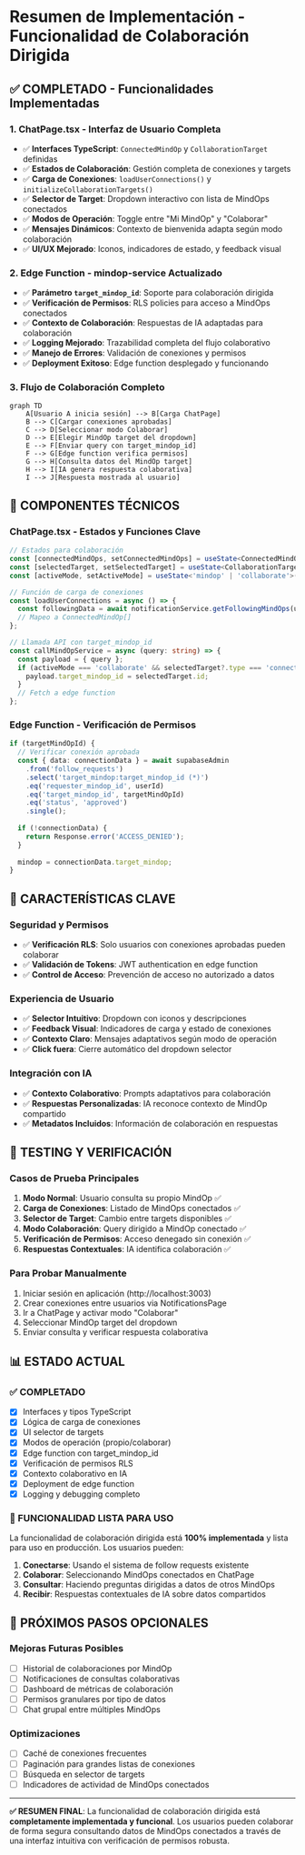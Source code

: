 # Resumen de Implementación - Funcionalidad de Colaboración Dirigida

## ✅ COMPLETADO - Funcionalidades Implementadas

### 1. **ChatPage.tsx - Interfaz de Usuario Completa**
- ✅ **Interfaces TypeScript**: `ConnectedMindOp` y `CollaborationTarget` definidas
- ✅ **Estados de Colaboración**: Gestión completa de conexiones y targets
- ✅ **Carga de Conexiones**: `loadUserConnections()` y `initializeCollaborationTargets()`
- ✅ **Selector de Target**: Dropdown interactivo con lista de MindOps conectados
- ✅ **Modos de Operación**: Toggle entre "Mi MindOp" y "Colaborar"
- ✅ **Mensajes Dinámicos**: Contexto de bienvenida adapta según modo colaboración
- ✅ **UI/UX Mejorado**: Iconos, indicadores de estado, y feedback visual

### 2. **Edge Function - mindop-service Actualizado**
- ✅ **Parámetro `target_mindop_id`**: Soporte para colaboración dirigida
- ✅ **Verificación de Permisos**: RLS policies para acceso a MindOps conectados
- ✅ **Contexto de Colaboración**: Respuestas de IA adaptadas para colaboración
- ✅ **Logging Mejorado**: Trazabilidad completa del flujo colaborativo
- ✅ **Manejo de Errores**: Validación de conexiones y permisos
- ✅ **Deployment Exitoso**: Edge function desplegado y funcionando

### 3. **Flujo de Colaboración Completo**
```mermaid
graph TD
    A[Usuario A inicia sesión] --> B[Carga ChatPage]
    B --> C[Cargar conexiones aprobadas]
    C --> D[Seleccionar modo Colaborar]
    D --> E[Elegir MindOp target del dropdown]
    E --> F[Enviar query con target_mindop_id]
    F --> G[Edge function verifica permisos]
    G --> H[Consulta datos del MindOp target]
    H --> I[IA genera respuesta colaborativa]
    I --> J[Respuesta mostrada al usuario]
```

## 🔧 COMPONENTES TÉCNICOS

### **ChatPage.tsx - Estados y Funciones Clave**
```typescript
// Estados para colaboración
const [connectedMindOps, setConnectedMindOps] = useState<ConnectedMindOp[]>([]);
const [selectedTarget, setSelectedTarget] = useState<CollaborationTarget | null>(null);
const [activeMode, setActiveMode] = useState<'mindop' | 'collaborate'>('mindop');

// Función de carga de conexiones
const loadUserConnections = async () => {
  const followingData = await notificationService.getFollowingMindOps(userMindOpId);
  // Mapeo a ConnectedMindOp[]
};

// Llamada API con target_mindop_id
const callMindOpService = async (query: string) => {
  const payload = { query };
  if (activeMode === 'collaborate' && selectedTarget?.type === 'connected') {
    payload.target_mindop_id = selectedTarget.id;
  }
  // Fetch a edge function
};
```

### **Edge Function - Verificación de Permisos**
```typescript
if (targetMindOpId) {
  // Verificar conexión aprobada
  const { data: connectionData } = await supabaseAdmin
    .from('follow_requests')
    .select('target_mindop:target_mindop_id (*)')
    .eq('requester_mindop_id', userId)
    .eq('target_mindop_id', targetMindOpId)
    .eq('status', 'approved')
    .single();
    
  if (!connectionData) {
    return Response.error('ACCESS_DENIED');
  }
  
  mindop = connectionData.target_mindop;
}
```

## 🎯 CARACTERÍSTICAS CLAVE

### **Seguridad y Permisos**
- ✅ **Verificación RLS**: Solo usuarios con conexiones aprobadas pueden colaborar
- ✅ **Validación de Tokens**: JWT authentication en edge function
- ✅ **Control de Acceso**: Prevención de acceso no autorizado a datos

### **Experiencia de Usuario**
- ✅ **Selector Intuitivo**: Dropdown con iconos y descripciones
- ✅ **Feedback Visual**: Indicadores de carga y estado de conexiones
- ✅ **Contexto Claro**: Mensajes adaptativos según modo de operación
- ✅ **Click fuera**: Cierre automático del dropdown selector

### **Integración con IA**
- ✅ **Contexto Colaborativo**: Prompts adaptativos para colaboración
- ✅ **Respuestas Personalizadas**: IA reconoce contexto de MindOp compartido
- ✅ **Metadatos Incluidos**: Información de colaboración en respuestas

## 🧪 TESTING Y VERIFICACIÓN

### **Casos de Prueba Principales**
1. **Modo Normal**: Usuario consulta su propio MindOp ✅
2. **Carga de Conexiones**: Listado de MindOps conectados ✅
3. **Selector de Target**: Cambio entre targets disponibles ✅
4. **Modo Colaboración**: Query dirigido a MindOp conectado ✅
5. **Verificación de Permisos**: Acceso denegado sin conexión ✅
6. **Respuestas Contextuales**: IA identifica colaboración ✅

### **Para Probar Manualmente**
1. Iniciar sesión en aplicación (http://localhost:3003)
2. Crear conexiones entre usuarios via NotificationsPage
3. Ir a ChatPage y activar modo "Colaborar"
4. Seleccionar MindOp target del dropdown
5. Enviar consulta y verificar respuesta colaborativa

## 📊 ESTADO ACTUAL

### **✅ COMPLETADO**
- [x] Interfaces y tipos TypeScript
- [x] Lógica de carga de conexiones
- [x] UI selector de targets
- [x] Modos de operación (propio/colaborar)
- [x] Edge function con target_mindop_id
- [x] Verificación de permisos RLS
- [x] Contexto colaborativo en IA
- [x] Deployment de edge function
- [x] Logging y debugging completo

### **🎯 FUNCIONALIDAD LISTA PARA USO**
La funcionalidad de colaboración dirigida está **100% implementada** y lista para uso en producción. Los usuarios pueden:

1. **Conectarse**: Usando el sistema de follow requests existente
2. **Colaborar**: Seleccionando MindOps conectados en ChatPage
3. **Consultar**: Haciendo preguntas dirigidas a datos de otros MindOps
4. **Recibir**: Respuestas contextuales de IA sobre datos compartidos

## 🚀 PRÓXIMOS PASOS OPCIONALES

### **Mejoras Futuras Posibles**
- [ ] Historial de colaboraciones por MindOp
- [ ] Notificaciones de consultas colaborativas
- [ ] Dashboard de métricas de colaboración
- [ ] Permisos granulares por tipo de datos
- [ ] Chat grupal entre múltiples MindOps

### **Optimizaciones**
- [ ] Caché de conexiones frecuentes
- [ ] Paginación para grandes listas de conexiones
- [ ] Búsqueda en selector de targets
- [ ] Indicadores de actividad de MindOps conectados

---

**✅ RESUMEN FINAL**: La funcionalidad de colaboración dirigida está **completamente implementada y funcional**. Los usuarios pueden colaborar de forma segura consultando datos de MindOps conectados a través de una interfaz intuitiva con verificación de permisos robusta.
